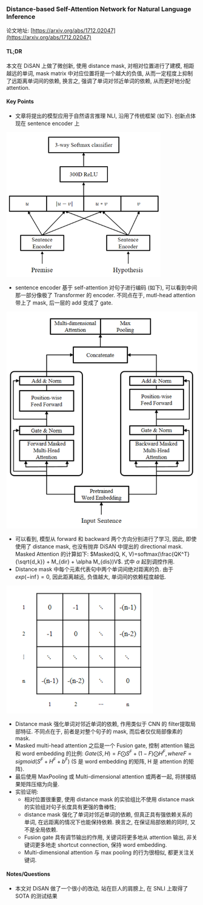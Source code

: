 ### Distance-based Self-Attention Network for Natural Language Inference

论文地址: [https://arxiv.org/abs/1712.02047](https://arxiv.org/abs/1712.02047)

#### TL;DR

本文在 DiSAN 上做了微创新, 使用 distance mask, 对相对位置进行了建模, 相距越远的单词, mask matrix 中对应位置将是一个越大的负值, 从而一定程度上抑制了远距离单词间的依赖, 换言之, 强调了单词对邻近单词的依赖, 从而更好地分配 attention.

#### Key Points

* 文章将提出的模型应用于自然语言推理 NLI, 沿用了传统框架 (如下). 创新点体现在 sentence encoder 上

![overall_architecture_distance_self_attention_network.png](../../img/overall_architecture_distance_self_attention_network.png)

* sentence encoder 基于 self-attention 对句子进行编码 (如下), 可以看到中间那一部分像极了 Transformer 的 encoder. 不同点在于, mutl-head attention 带上了 mask, 后一层的 add 变成了 gate.

![sentence_encoder_in_distance_self_attention_network.png](../../img/sentence_encoder_in_distance_self_attention_network.png)

* 可以看到, 模型从 forward 和 backward 两个方向分别进行了学习, 因此, 即使使用了 distance mask, 也没有抛弃 DiSAN 中提出的 directional mask. Masked Attention 的计算如下: $Masked(Q, K, V)=softmax(\frac{QK^T}{\sqrt{d_k}} + M_{dir} + \alpha M_{dis})V$. 式中 $\alpha$ 起到调控作用.
* Distance mask 中每个元素代表句中两个单词间绝对距离的负. 由于 $exp(-\inf)=0$, 因此距离越远, 负值越大, 单词间的依赖程度越低.

![distance_mask_distance_self_attention_network.png](../../img/distance_mask_distance_self_attention_network.png)

* Distance mask 强化单词对邻近单词的依赖, 作用类似于 CNN 的 filter提取局部特征. 不同点在于, 前者是对整个句子的 mask, 而后者仅仅局部像素的 mask.
* Masked multi-head attention 之后是一个 Fusion gate, 控制 attention 输出和 word embedding 的比例: $Gate(S, H)=F\bigodot S^F+(1-F)\bigodot H^F, where F=sigmoid(S^F+H^F+b^F)$ (S 是 word embedding 的矩阵, H 是 attention 的矩阵).
* 最后使用 MaxPooling 或 Multi-dimensional attention 或两者一起, 将拼接结果矩阵压缩为向量.
* 实验证明:
    * 相对位置很重要, 使用 distance mask 的实验组比不使用 distance mask 的实验组对句子长度具有更强的鲁棒性;
    * distance mask 强化了单词对邻近单词的依赖, 但真正具有强依赖关系的单词, 在远距离的情况下也能保持依赖. 换言之, 在保证局部依赖的同时, 又不是全局依赖.
    * Fusion gate 具有调节输出的作用, 关键词将更多地从 attention 输出, 非关键词更多地走 shortcut connection, 保持 word embedding.
    * Multi-dimensional attention 与 max pooling 的行为很相似, 都更关注关键词.

#### Notes/Questions

* 本文对 DiSAN 做了一个很小的改动, 站在巨人的肩膀上, 在 SNLI 上取得了 SOTA 的测试结果
